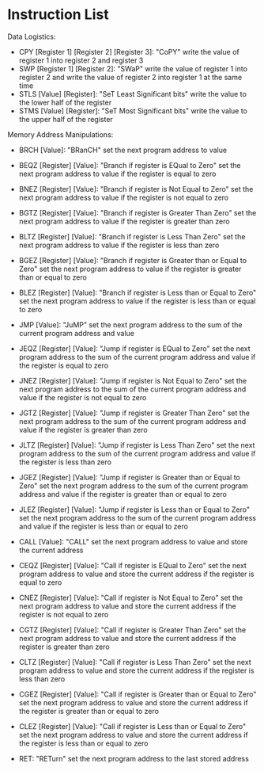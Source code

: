 # Instruction List

Data Logistics:
- CPY [Register 1] [Register 2] [Register 3]: "CoPY" write the value of register 1 into register 2 and register 3
- SWP [Register 1] [Register 2]: "SWaP" write the value of register 1 into register 2 and write the value of register 2 into register 1 at the same time
- STLS [Value] [Register]: "SeT Least Significant bits" write the value to the lower half of the register
- STMS [Value] [Register]: "SeT Most Significant bits" write the value to the upper half of the register

Memory Address Manipulations:
- BRCH [Value]: "BRanCH" set the next program address to value
- BEQZ [Register] [Value]: "Branch if register is EQual to Zero" set the next program address to value if the register is equal to zero
- BNEZ [Register] [Value]: "Branch if register is Not Equal to Zero" set the next program address to value if the register is not equal to zero
- BGTZ [Register] [Value]: "Branch if register is Greater Than Zero" set the next program address to value if the register is greater than zero
- BLTZ [Register] [Value]: "Branch if register is Less Than Zero" set the next program address to value if the register is less than zero
- BGEZ [Register] [Value]: "Branch if register is Greater than or Equal to Zero" set the next program address to value if the register is greater than or equal to zero
- BLEZ [Register] [Value]: "Branch if register is Less than or Equal to Zero" set the next program address to value if the register is less than or equal to zero

- JMP [Value]: "JuMP" set the next program address to the sum of the current program address and value
- JEQZ [Register] [Value]: "Jump if register is EQual to Zero" set the next program address to the sum of the current program address and value if the register is equal to zero
- JNEZ [Register] [Value]: "Jump if register is Not Equal to Zero" set the next program address to the sum of the current program address and value if the register is not equal to zero
- JGTZ [Register] [Value]: "Jump if register is Greater Than Zero" set the next program address to the sum of the current program address and value if the register is greater than zero
- JLTZ [Register] [Value]: "Jump if register is Less Than Zero" set the next program address to the sum of the current program address and value if the register is less than zero
- JGEZ [Register] [Value]: "Jump if register is Greater than or Equal to Zero" set the next program address to the sum of the current program address and value if the register is greater than or equal to zero
- JLEZ [Register] [Value]: "Jump if register is Less than or Equal to Zero" set the next program address to the sum of the current program address and value if the register is less than or equal to zero

- CALL [Value]: "CALL" set the next program address to value and store the current address
- CEQZ [Register] [Value]: "Call if register is EQual to Zero" set the next program address to value and store the current address if the register is equal to zero
- CNEZ [Register] [Value]: "Call if register is Not Equal to Zero" set the next program address to value and store the current address if the register is not equal to zero
- CGTZ [Register] [Value]: "Call if register is Greater Than Zero" set the next program address to value and store the current address if the register is greater than zero
- CLTZ [Register] [Value]: "Call if register is Less Than Zero" set the next program address to value and store the current address if the register is less than zero
- CGEZ [Register] [Value]: "Call if register is Greater than or Equal to Zero" set the next program address to value and store the current address if the register is greater than or equal to zero
- CLEZ [Register] [Value]: "Call if register is Less than or Equal to Zero" set the next program address to value and store the current address if the register is less than or equal to zero
- RET: "RETurn" set the next program address to the last stored address
